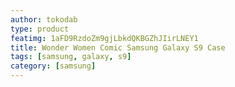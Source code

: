 ```yaml
---
author: tokodab
type: product
featimg: 1aFD9RzdoZm9gjLbkdQKBGZhJIirLNEY1
title: Wonder Women Comic Samsung Galaxy S9 Case
tags: [samsung, galaxy, s9]
category: [samsung]
---
```

